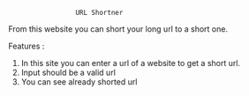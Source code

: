                      URL Shortner

From this website you can short your long url to a short one.

Features :
1. In this site you can enter a url of a website to get a short url.
2. Input should be a valid url
3. You can see already shorted url